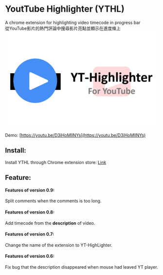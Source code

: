 # YoutTube Highlighter (YTHL)

A chrome extension for highlighting video timecode in progress bar  
從YouTube影片的熱門評論中搜尋影片亮點並顯示在進度條上  
![intro](https://github.com/Yuan-Yu/YouTube-Highlighter/raw/master/images/firstPage.png?raw=true)

Demo: [https://youtu.be/D3iHoMllNYs](https://youtu.be/D3iHoMllNYs)  

## Install: 
Install YTHL through Chrome extension store: [Link](https://chrome.google.com/webstore/detail/yt-highlighter/emahhjficejdbffpflmncnflpmphohof)


## Feature:  

#### Features of version 0.9:  
Split comments when the comments is too long.  

#### Features of version 0.8:  
Add timecode from the **description** of video.  

#### Features of version 0.7:  
Change the name of the extension to YT-HighLighter.  

#### Features of version 0.6:  
Fix bug that the description disappeared when mouse had leaved YT player.  

